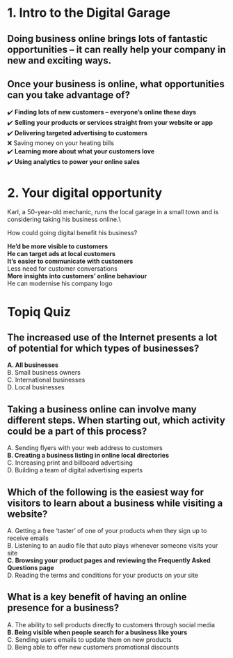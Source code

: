 # 1. Intro to the Digital Garage

## Doing business online brings lots of fantastic opportunities – it can really help your company in new and exciting ways.

## Once your business is online, what opportunities can you take advantage of?

:heavy_check_mark: **Finding lots of new customers – everyone’s online these days**\
:heavy_check_mark: **Selling your products or services straight from your website or app**\
:heavy_check_mark: **Delivering targeted advertising to customers**\
:x: Saving money on your heating bills\
:heavy_check_mark: **Learning more about what your customers love**\
:heavy_check_mark: **Using analytics to power your online sales**

# 2. Your digital opportunity

Karl, a 50-year-old mechanic, runs the local garage in a small town and is considering taking his business online.\

How could going digital benefit his business?

**He’d be more visible to customers**\
**He can target ads at local customers**\
**It’s easier to communicate with customers**\
Less need for customer conversations\
**More insights into customers’ online behaviour**\
He can modernise his company logo

# Topiq Quiz

## The increased use of the Internet presents a lot of potential for which types of businesses?

**A. All businesses**\
B. Small business owners\
C. International businesses\
D. Local businesses

## Taking a business online can involve many different steps. When starting out, which activity could be a part of this process?

A. Sending flyers with your web address to customers\
**B. Creating a business listing in online local directories**\
C. Increasing print and billboard advertising\
D. Building a team of digital advertising experts

## Which of the following is the easiest way for visitors to learn about a business while visiting a website?

A. Getting a free ‘taster’ of one of your products when they sign up to receive emails\
B. Listening to an audio file that auto plays whenever someone visits your site\
**C. Browsing your product pages and reviewing the Frequently Asked Questions page**\
D. Reading the terms and conditions for your products on your site

## What is a key benefit of having an online presence for a business?

A. The ability to sell products directly to customers through social media\
**B. Being visible when people search for a business like yours**\
C. Sending users emails to update them on new products\
D. Being able to offer new customers promotional discounts